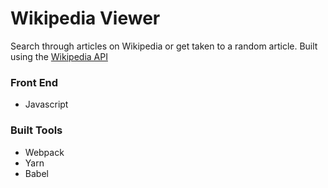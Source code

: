 # Wikipedia Viewer

Search through articles on Wikipedia or get taken to a random article. Built using the [Wikipedia API](https://www.mediawiki.org/wiki/API:Main_page)


### Front End

* Javascript

### Built Tools

* Webpack
* Yarn
* Babel
